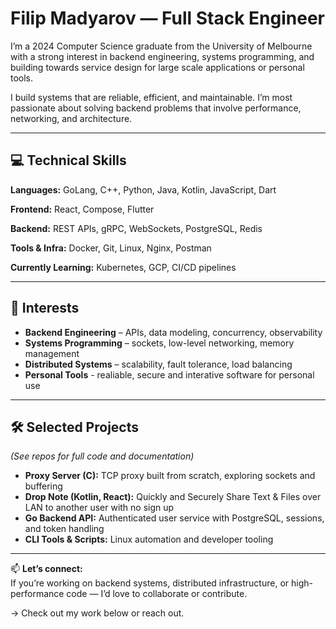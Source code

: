 # Filip Madyarov — Full Stack Engineer

I’m a 2024 Computer Science graduate from the University of Melbourne with a strong interest in backend engineering, systems programming, and building towards service design for large scale applications or personal tools.

I build systems that are reliable, efficient, and maintainable. I’m most passionate about solving backend problems that involve performance, networking, and architecture.

---

## 💻 Technical Skills

**Languages:** GoLang, C++, Python, Java, Kotlin, JavaScript, Dart

**Frontend:** React, Compose, Flutter

**Backend:** REST APIs, gRPC, WebSockets, PostgreSQL, Redis

**Tools & Infra:** Docker, Git, Linux, Nginx, Postman  

**Currently Learning:** Kubernetes, GCP, CI/CD pipelines

---

## 🔧 Interests

- **Backend Engineering** – APIs, data modeling, concurrency, observability  
- **Systems Programming** – sockets, low-level networking, memory management  
- **Distributed Systems** – scalability, fault tolerance, load balancing
- **Personal Tools**      - realiable, secure and interative software for personal use   

---

## 🛠️ Selected Projects
*(See repos for full code and documentation)*

- **Proxy Server (C):** TCP proxy built from scratch, exploring sockets and buffering
- **Drop Note (Kotlin, React):** Quickly and Securely Share Text & Files over LAN to another user with no sign up  
- **Go Backend API:** Authenticated user service with PostgreSQL, sessions, and token handling  
- **CLI Tools & Scripts:** Linux automation and developer tooling

---

📫 **Let’s connect:**  
If you’re working on backend systems, distributed infrastructure, or high-performance code — I’d love to collaborate or contribute.

→ Check out my work below or reach out.
